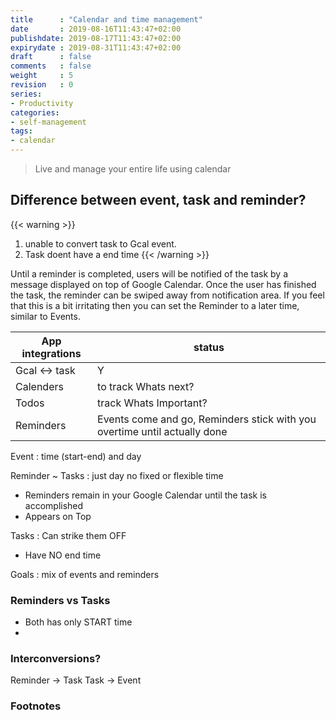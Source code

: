 ```yaml
---
title      : "Calendar and time management"
date       : 2019-08-16T11:43:47+02:00
publishdate: 2019-08-17T11:43:47+02:00
expirydate : 2019-08-31T11:43:47+02:00
draft      : false
comments   : false
weight     : 5
revision   : 0
series:
- Productivity
categories:
- self-management
tags:
- calendar
---
```


> Live and manage your entire life using calendar

<!-- more -->
## Difference between event, task and reminder?

{{< warning >}}
<br>
1. unable to convert task to Gcal event.<br>
2. Task doent have a end time
{{< /warning >}}

Until a reminder is completed, users will be notified of the task by a message displayed on top of Google Calendar.
Once the user has finished the task, the reminder can be swiped away from notification area.
If you feel that this is a bit irritating then you can set the Reminder to a later time, similar to Events.

App integrations | status
-----------------|--------
Gcal <-> task | Y
Calenders | to track Whats next?
Todos | track Whats Important?
Reminders | Events come and go, Reminders stick with you overtime until actually done

Event
: time (start-end) and day

Reminder ~ Tasks
: just day no fixed or flexible time
* Reminders remain in your Google Calendar until the task is accomplished
* Appears on Top

Tasks
: Can strike them OFF
* Have NO end time

Goals
: mix of events and reminders

### Reminders vs Tasks

* Both has only START time
* 

### Interconversions?

Reminder -> Task
Task -> Event

### Footnotes

[^1]:
[^2]:
